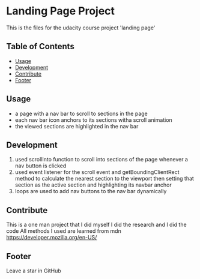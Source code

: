 # Landing Page Project
This is the files for the udacity course project 'landing page'
## Table of Contents

* [Usage](#Usage)
* [Development](#Development)
* [Contribute](#Contribute)
* [Footer](#Footer)
## Usage

* a page with a nav bar to scroll to sections in the page
* each nav bar icon anchors to its sections witha scroll animation 
* the viewed sections are highlighted in the nav bar

## Development

1. used scrollInto function to scroll into sections of the page whenever a nav button is clicked
2. used event listener for the scroll event and getBoundingClientRect method to calculate the nearest section to the
viewport then setting that section as the active section and highlighting its navbar anchor
3. loops are used to add nav buttons to the nav bar dynamically

## Contribute

This is a one man project that I did myself 
I did the research and I did the code
All methods I used are learned from mdn https://developer.mozilla.org/en-US/

## Footer

Leave a star in GitHub
